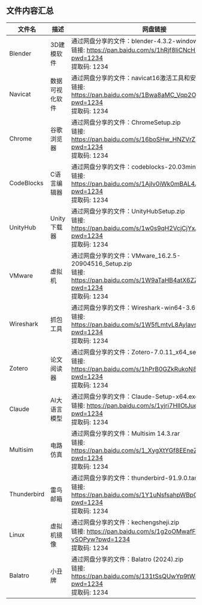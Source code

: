 
## 文件内容汇总

| 文件名          | 描述               | 网盘链接                                                                                     |
|-----------------|--------------------|--------------------------------------------------------------------------------------------|
| Blender         | 3D建模软件         | 通过网盘分享的文件：blender-4.3.2-windows-x64.zip<br>链接: https://pan.baidu.com/s/1hRjf8IiCNcH1tkU1VIvkxA?pwd=1234<br>提取码: 1234 |
| Navicat         | 数据可视化软件     | 通过网盘分享的文件：navicat16激活工具和安装包.zip<br>链接: https://pan.baidu.com/s/1Bwa8aMC_Vqp2OFfumRS8Cw?pwd=1234<br>提取码: 1234 |
| Chrome          | 谷歌浏览器         | 通过网盘分享的文件：ChromeSetup.zip<br>链接: https://pan.baidu.com/s/16boSHw_HNZVrZYMdYBBmKw?pwd=1234<br>提取码: 1234 |
| CodeBlocks      | C语言编辑器        | 通过网盘分享的文件：codeblocks-20.03mingw-setup.zip<br>链接: https://pan.baidu.com/s/1AjIv0iWk0mBAL4AIUfe70g?pwd=1234<br>提取码: 1234 |
| UnityHub        | Unity下载器        | 通过网盘分享的文件：UnityHubSetup.zip<br>链接: https://pan.baidu.com/s/1w0s9qH2VcjCjYxAnBlEXbA?pwd=1234<br>提取码: 1234 |
| VMware          | 虚拟机             | 通过网盘分享的文件：VMware_16.2.5-20904516_Setup.zip<br>链接: https://pan.baidu.com/s/1W9aTaHB4atX6ZZFE4c53QA?pwd=1234<br>提取码: 1234 |
| Wireshark       | 抓包工具           | 通过网盘分享的文件：Wireshark-win64-3.6.5.exe<br>链接: https://pan.baidu.com/s/1W5fLmtvL8AyIavs7tQs80Q?pwd=1234<br>提取码: 1234 |
| Zotero          | 论文阅读器         | 通过网盘分享的文件：Zotero-7.0.11_x64_setup.zip<br>链接: https://pan.baidu.com/s/1hPrB0GZkRukoN8iONPgCTg?pwd=1234<br>提取码: 1234 |
| Claude          | AI大语言模型       | 通过网盘分享的文件：Claude-Setup-x64.exe<br>链接: https://pan.baidu.com/s/1yjri7HIlOtJue-1t53qfvQ?pwd=1234<br>提取码: 1234 |
| Multisim        | 电路仿真           | 通过网盘分享的文件：Multisim 14.3.rar<br>链接: https://pan.baidu.com/s/1_XygXtYGf8EEneZ3sBWvfw?pwd=1234<br>提取码: 1234 |
| Thunderbird     | 雷鸟邮箱           | 通过网盘分享的文件：thunderbird-91.9.0.tar.bz2<br>链接: https://pan.baidu.com/s/1Y1uNsfsahpWBpQCQjYA0Zw?pwd=1234<br>提取码: 1234 |
| Linux           | 虚拟机镜像         | 通过网盘分享的文件：kechengsheji.zip<br>链接: https://pan.baidu.com/s/1g2oOMwafFL5dCCD-vSOPyw?pwd=1234<br>提取码: 1234 |
| Balatro           | 小丑牌         | 通过网盘分享的文件：Balatro (2024).zip<br>链接: https://pan.baidu.com/s/131tSsQUwYp9tWbDCzZQw2g?pwd=1234<br>提取码: 1234 |
